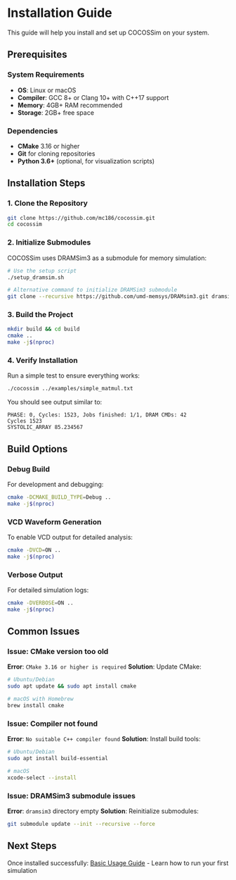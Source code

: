 # Installation Guide

This guide will help you install and set up COCOSSim on your system.

## Prerequisites

### System Requirements
- **OS**: Linux or macOS
- **Compiler**: GCC 8+ or Clang 10+ with C++17 support
- **Memory**: 4GB+ RAM recommended
- **Storage**: 2GB+ free space

### Dependencies
- **CMake** 3.16 or higher
- **Git** for cloning repositories
- **Python 3.6+** (optional, for visualization scripts)

## Installation Steps

### 1. Clone the Repository
```bash
git clone https://github.com/mc186/cocossim.git
cd cocossim
```

### 2. Initialize Submodules
COCOSSim uses DRAMSim3 as a submodule for memory simulation:
```bash
# Use the setup script
./setup_dramsim.sh

# Alternative command to initialize DRAMSim3 submodule
git clone --recursive https://github.com/umd-memsys/DRAMsim3.git dramsim3
```

### 3. Build the Project
```bash
mkdir build && cd build
cmake ..
make -j$(nproc)
```

### 4. Verify Installation
Run a simple test to ensure everything works:
```bash
./cocossim ../examples/simple_matmul.txt
```

You should see output similar to:
```
PHASE: 0, Cycles: 1523, Jobs finished: 1/1, DRAM CMDs: 42
Cycles 1523
SYSTOLIC_ARRAY 85.234567
```

## Build Options

### Debug Build
For development and debugging:
```bash
cmake -DCMAKE_BUILD_TYPE=Debug ..
make -j$(nproc)
```

### VCD Waveform Generation
To enable VCD output for detailed analysis:
```bash
cmake -DVCD=ON ..
make -j$(nproc)
```

### Verbose Output
For detailed simulation logs:
```bash
cmake -DVERBOSE=ON ..
make -j$(nproc)
```

## Common Issues

### Issue: CMake version too old
**Error**: `CMake 3.16 or higher is required`
**Solution**: Update CMake:
```bash
# Ubuntu/Debian
sudo apt update && sudo apt install cmake

# macOS with Homebrew
brew install cmake
```

### Issue: Compiler not found
**Error**: `No suitable C++ compiler found`
**Solution**: Install build tools:
```bash
# Ubuntu/Debian
sudo apt install build-essential

# macOS
xcode-select --install
```

### Issue: DRAMSim3 submodule issues
**Error**: `dramsim3` directory empty
**Solution**: Reinitialize submodules:
```bash
git submodule update --init --recursive --force
```
<!-- 
## Docker Installation (Alternative)

If you prefer containerized installation:

```dockerfile
# Dockerfile
FROM ubuntu:20.04
RUN apt-get update && apt-get install -y \
    build-essential cmake git python3
COPY . /cocossim
WORKDIR /cocossim
RUN mkdir build && cd build && cmake .. && make -j4
```

```bash
docker build -t cocossim .
docker run -v $(pwd)/examples:/examples cocossim ./build/cocossim /examples/simple_matmul.txt
``` -->

## Next Steps

Once installed successfully:
[Basic Usage Guide](basic-usage.md) - Learn how to run your first simulation
<!-- 2. [Configuration Guide](configuration.md) - Understand simulation parameters
3. [Examples](../examples/basic.md) - Try different workloads -->

<!-- ## Getting Help

If you encounter issues:
- Check our [FAQ](faq.md)
- Review [common issues](#common-issues) above
- Open an issue on GitHub with your system details and error messages -->
